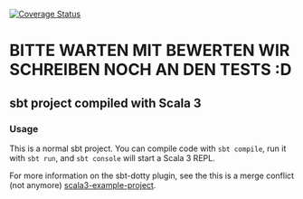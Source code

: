 [![Coverage Status](https://coveralls.io/repos/github/Sauttets/HTWG-SE-2024-Skyjo/badge.svg?branch=main)](https://coveralls.io/github/Sauttets/HTWG-SE-2024-Skyjo?branch=main)

# BITTE WARTEN MIT BEWERTEN WIR SCHREIBEN NOCH AN DEN TESTS :D


## sbt project compiled with Scala 3

### Usage

This is a normal sbt project. You can compile code with `sbt compile`, run it with `sbt run`, and `sbt console` will start a Scala 3 REPL.

For more information on the sbt-dotty plugin, see the
this is a merge conflict (not anymore)
[scala3-example-project](https://github.com/scala/scala3-example-project/blob/main/README.md).
